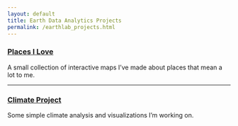 ```yaml
---
layout: default
title: Earth Data Analytics Projects
permalink: /earthlab_projects.html
---
```


### [Places I Love](maps.md)

A small collection of interactive maps I’ve made about places that mean a lot to me.  

---

### [Climate Project](climate_project.md)

Some simple climate analysis and visualizations I’m working on.

